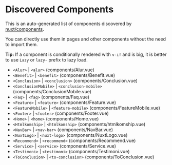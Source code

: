 # Discovered Components

This is an auto-generated list of components discovered by [nuxt/components](https://github.com/nuxt/components).

You can directly use them in pages and other components without the need to import them.

**Tip:** If a component is conditionally rendered with `v-if` and is big, it is better to use `Lazy` or `lazy-` prefix to lazy load.

- `<Alur>` | `<alur>` (components/Alur.vue)
- `<Benefit>` | `<benefit>` (components/Benefit.vue)
- `<Conclusion>` | `<conclusion>` (components/Conclusion.vue)
- `<ConclusionMobile>` | `<conclusion-mobile>` (components/ConclusionMobile.vue)
- `<Faq>` | `<faq>` (components/Faq.vue)
- `<Feature>` | `<feature>` (components/Feature.vue)
- `<FeatureMobile>` | `<feature-mobile>` (components/FeatureMobile.vue)
- `<Footer>` | `<footer>` (components/Footer.vue)
- `<Home>` | `<home>` (components/Home.vue)
- `<Htmlkomship>` | `<htmlkomship>` (components/htmlkomship.vue)
- `<NavBar>` | `<nav-bar>` (components/NavBar.vue)
- `<NuxtLogo>` | `<nuxt-logo>` (components/NuxtLogo.vue)
- `<Recommend>` | `<recommend>` (components/Recommend.vue)
- `<Service>` | `<service>` (components/Service.vue)
- `<Testimoni>` | `<testimoni>` (components/Testimoni.vue)
- `<ToConclusion>` | `<to-conclusion>` (components/ToConclusion.vue)
